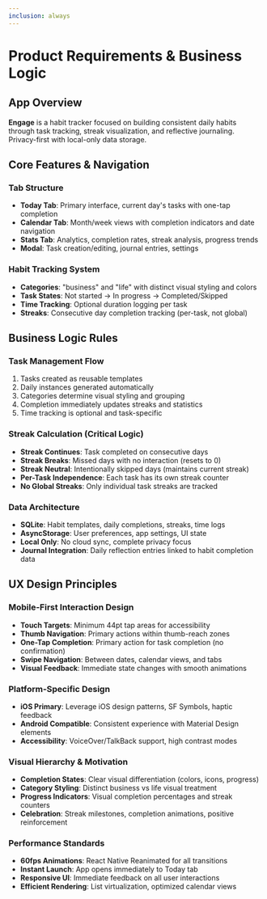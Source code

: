 ```yaml
---
inclusion: always
---
```


# Product Requirements & Business Logic

## App Overview

**Engage** is a habit tracker focused on building consistent daily habits through task tracking, streak visualization, and reflective journaling. Privacy-first with local-only data storage.

## Core Features & Navigation

### Tab Structure

- **Today Tab**: Primary interface, current day's tasks with one-tap completion
- **Calendar Tab**: Month/week views with completion indicators and date navigation
- **Stats Tab**: Analytics, completion rates, streak analysis, progress trends
- **Modal**: Task creation/editing, journal entries, settings

### Habit Tracking System

- **Categories**: "business" and "life" with distinct visual styling and colors
- **Task States**: Not started → In progress → Completed/Skipped
- **Time Tracking**: Optional duration logging per task
- **Streaks**: Consecutive day completion tracking (per-task, not global)

## Business Logic Rules

### Task Management Flow

1. Tasks created as reusable templates
2. Daily instances generated automatically
3. Categories determine visual styling and grouping
4. Completion immediately updates streaks and statistics
5. Time tracking is optional and task-specific

### Streak Calculation (Critical Logic)

- **Streak Continues**: Task completed on consecutive days
- **Streak Breaks**: Missed days with no interaction (resets to 0)
- **Streak Neutral**: Intentionally skipped days (maintains current streak)
- **Per-Task Independence**: Each task has its own streak counter
- **No Global Streaks**: Only individual task streaks are tracked

### Data Architecture

- **SQLite**: Habit templates, daily completions, streaks, time logs
- **AsyncStorage**: User preferences, app settings, UI state
- **Local Only**: No cloud sync, complete privacy focus
- **Journal Integration**: Daily reflection entries linked to habit completion data

## UX Design Principles

### Mobile-First Interaction Design

- **Touch Targets**: Minimum 44pt tap areas for accessibility
- **Thumb Navigation**: Primary actions within thumb-reach zones
- **One-Tap Completion**: Primary action for task completion (no confirmation)
- **Swipe Navigation**: Between dates, calendar views, and tabs
- **Visual Feedback**: Immediate state changes with smooth animations

### Platform-Specific Design

- **iOS Primary**: Leverage iOS design patterns, SF Symbols, haptic feedback
- **Android Compatible**: Consistent experience with Material Design elements
- **Accessibility**: VoiceOver/TalkBack support, high contrast modes

### Visual Hierarchy & Motivation

- **Completion States**: Clear visual differentiation (colors, icons, progress)
- **Category Styling**: Distinct business vs life visual treatment
- **Progress Indicators**: Visual completion percentages and streak counters
- **Celebration**: Streak milestones, completion animations, positive reinforcement

### Performance Standards

- **60fps Animations**: React Native Reanimated for all transitions
- **Instant Launch**: App opens immediately to Today tab
- **Responsive UI**: Immediate feedback on all user interactions
- **Efficient Rendering**: List virtualization, optimized calendar views
